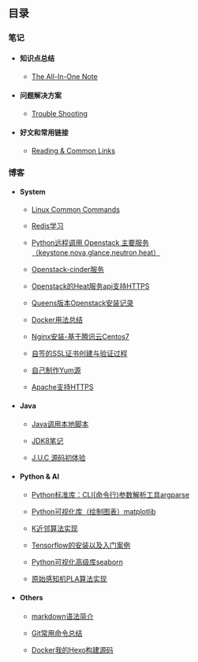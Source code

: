## 目录

### 笔记

- #### 知识点总结

  - [The All-In-One Note](notes/common/quick.md)

- #### 问题解决方案

  - [Trouble Shooting](notes/common/troubleshooting.md)

- ####  好文和常用链接

  - [Reading & Common Links](notes/common/links.md)



### 博客

- #### System

  - [Linux Common Commands](notes/linux-notes.md)
  - [Redis学习](notes/redis.md)

  - [Python远程调用 Openstack 主要服务（keystone,nova,glance,neutron,heat）](notes/python-openstack.md)

  - [Openstack-cinder服务](notes/openstack-cinder.md)

  - [Openstack的Heat服务api支持HTTPS](notes/openstack-heatapi-https.md)

  - [Queens版本Openstack安装记录](notes/openstack-queens-install.md)

  - [Docker用法总结](notes/docker-cli.md)

  - [Nginx安装-基于腾讯云Centos7](notes/nginx-install.md)

  - [自签的SSL证书创建与验证过程](notes/self-ssl-signing.md)

  - [自己制作Yum源](notes/yumsource.md)

  - [Apache支持HTTPS](notes/apache-self-ssl.md)

- #### Java

  - [Java调用本地脚本](notes/jcallscript.md)

  - [JDK8笔记](notes/jdk8.md)

  - [J.U.C 源码初体验](notes/juc.md)

- #### Python & AI

  - [Python标准库：CLI(命令行)参数解析工具argparse](notes/argparse.md)

  - [Python可视化库（绘制图表）matplotlib](notes/matplotlib.md)

  - [K近邻算法实现](notes/knn.md)

  - [Tensorflow的安装以及入门案例](notes/tensorflow-start.md)

  - [Python可视化高级库seaborn](notes/seaborn.md)

  - [原始感知机PLA算法实现](notes/pla.md)

- #### Others

  - [markdown语法简介](notes/markdown.md)

  - [Git常用命令总结](notes/git.md)

  - [Docker我的Hexo构建源码](notes/docker-hexo.md)
